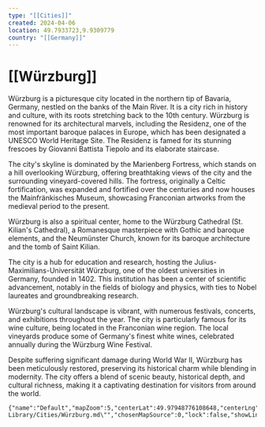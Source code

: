 ```yaml
---
type: "[[Cities]]"
created: 2024-04-06
location: 49.7933723,9.9309779
country: "[[Germany]]"
---
```

# [[Würzburg]]

Würzburg is a picturesque city located in the northern tip of Bavaria, Germany, nestled on the banks of the Main River. It is a city rich in history and culture, with its roots stretching back to the 10th century. Würzburg is renowned for its architectural marvels, including the Residenz, one of the most important baroque palaces in Europe, which has been designated a UNESCO World Heritage Site. The Residenz is famed for its stunning frescoes by Giovanni Battista Tiepolo and its elaborate staircase.

The city's skyline is dominated by the Marienberg Fortress, which stands on a hill overlooking Würzburg, offering breathtaking views of the city and the surrounding vineyard-covered hills. The fortress, originally a Celtic fortification, was expanded and fortified over the centuries and now houses the Mainfränkisches Museum, showcasing Franconian artworks from the medieval period to the present.

Würzburg is also a spiritual center, home to the Würzburg Cathedral (St. Kilian's Cathedral), a Romanesque masterpiece with Gothic and baroque elements, and the Neumünster Church, known for its baroque architecture and the tomb of Saint Kilian.

The city is a hub for education and research, hosting the Julius-Maximilians-Universität Würzburg, one of the oldest universities in Germany, founded in 1402. This institution has been a center of scientific advancement, notably in the fields of biology and physics, with ties to Nobel laureates and groundbreaking research.

Würzburg's cultural landscape is vibrant, with numerous festivals, concerts, and exhibitions throughout the year. The city is particularly famous for its wine culture, being located in the Franconian wine region. The local vineyards produce some of Germany's finest white wines, celebrated annually during the Würzburg Wine Festival.

Despite suffering significant damage during World War II, Würzburg has been meticulously restored, preserving its historical charm while blending in modernity. The city offers a blend of scenic beauty, historical depth, and cultural richness, making it a captivating destination for visitors from around the world.

```mapview
{"name":"Default","mapZoom":5,"centerLat":49.97948776108648,"centerLng":12.7880859375,"query":"path:\"30 Library/Cities/Würzburg.md\"","chosenMapSource":0,"lock":false,"showLinks":false,"linkColor":"red"}
```






